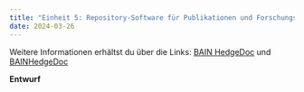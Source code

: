```yaml
---
title: "Einheit 5: Repository-Software für Publikationen und Forschungsdaten"
date: 2024-03-26
---
```

Weitere Informationen erhältst du über die Links: 
<a href="https://pad.gwdg.de/ycs5WlX8R_6aiNDebpvJoA# #">BAIN HedgeDoc</a>
und <a href="https://pad.gwdg.de/suv2C7XsSrWtf9O7VRFJXg#">BAINHedgeDoc</a>

**Entwurf**


